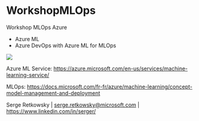 # WorkshopMLOps
Workshop MLOps Azure

- Azure ML
- Azure DevOps with Azure ML for MLOps

<img src="https://github.com/retkowsky/images/blob/master/AzureMLservicebanniere.png?raw=true">

Azure ML Service: https://azure.microsoft.com/en-us/services/machine-learning-service/

MLOps: https://docs.microsoft.com/fr-fr/azure/machine-learning/concept-model-management-and-deployment


Serge Retkowsky | serge.retkowsky@microsoft.com | https://www.linkedin.com/in/serger/
